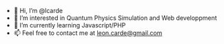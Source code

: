 - 👋 Hi, I’m @lcarde
- 👀 I’m interested in Quantum Physics Simulation and Web developpment
- 🌱 I’m currently learning Javascript/PHP
- 📫 Feel free to contact me at leon.carde@gmail.com

<!---
lcarde/lcarde is a ✨ special ✨ repository because its `README.md` (this file) appears on your GitHub profile.
You can click the Preview link to take a look at your changes.
--->
